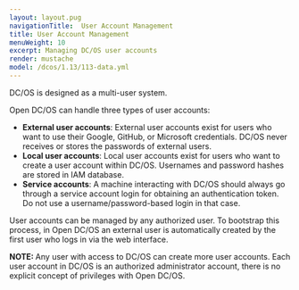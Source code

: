 ```yaml
---
layout: layout.pug
navigationTitle:  User Account Management
title: User Account Management
menuWeight: 10
excerpt: Managing DC/OS user accounts
render: mustache
model: /dcos/1.13/113-data.yml
---
```


<!-- The source repository for this topic is https://github.com/dcos/dcos-docs-site -->

DC/OS is designed as a multi-user system.

Open DC/OS can handle three types of user accounts:

* **External user accounts**: External user accounts exist for users who want to use their Google, GitHub, or Microsoft credentials. DC/OS never receives or stores the passwords of external users.
* **Local user accounts**: Local user accounts exist for users who want to create a user account within DC/OS. Usernames and password hashes are stored in IAM database.
* **Service accounts**: A machine interacting with DC/OS should always go through a service account login for obtaining an authentication token. Do not use a username/password-based login in that case.

User accounts can be managed by any authorized user. To bootstrap this process, in Open DC/OS an external user is automatically created by the first user who logs in via the web interface.

<p class="message--note"><strong>NOTE: </strong>Any user with access to DC/OS can create more user accounts. Each user account in DC/OS is an authorized administrator account, there is no explicit concept of privileges with Open DC/OS.</p>
